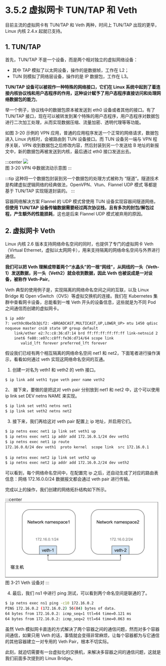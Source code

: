 # 3.5.2 虚拟网卡 TUN/TAP 和 Veth

目前主流的虚拟网卡有 TUN/TAP 和 Veth 两种，时间上 TUN/TAP 出现的更早，Linux 内核 2.4.x 起就已支持。

## 1. TUN/TAP

首先，TUN/TAP 不是一个设备，而是两个相对独立的虚拟网络设备：
- 其中 TAP 模拟了以太网设备，操作的是数据帧，工作在 L2；
- TUN 则模拟了网络层设备，操作的是 IP 数据包，工作在 L3。

**TUN/TAP 设备可以被视作一种特殊的网络接口，它们在 Linux 系统中起到了着连接内核协议栈和用户态程序的作用，这种设计赋予了用户态程序直接访问和处理网络数据包的能力**。

举一个例子，协议栈中的数据包原本被发送到 eth0 设备或者其他的接口。有了 TUN/TAP 接口，现在可以被转发到某个特殊的用户态程序，用户态程序对数据包进行二次加工处理，从而实现数据压缩、流量加密、透明代理等等功能。

如图 3-20 示例的 VPN 应用，普通的应用程序发送一个正常的网络请求，数据包进入 Linux 内核时，会被路由到 TUN 设备接口。而 TUN 设备另一端与 VPN 程序关联，VPN 收到数据包之后修改内容，然后封装到另一个发送给 B 地址的新报文中，新的数据包再被发送到内核，最后通过 eth0 接口发送出去。

:::center
  ![](../assets/tun.svg)<br/>
 图 3-20 VPN 中数据流动示意图
:::

:::tip <a/>
这种将一个数据包封装到另一个数据包的处理方式被称为 “隧道”。隧道技术是构建虚拟逻辑网络的经典做法，OpenVPN、Vtun、Flannel UDP 模式 等都是基于 TUN/TAP 实现隧道封装的。
:::

容器网络解决方案 Flannel 的 UDP 模式曾使用 TUN 设备实现容器间隧道网络，**但使用 TUN/TAP 设备传输数据需要经过两次协议栈，且有多次的封包/解包过程，产生额外的性能损耗**，这也是后来 Flannel UDP 模式被弃用的原因。

## 2. 虚拟网卡 Veth

Linux 内核 2.6 版本支持网络命名空间的同时，也提供了专门的虚拟网卡 Veth（Virtual Ethernet，虚拟以太网网卡），用来支持隔离的网络命名空间与外界进行通信。

**我们可以把 Veth 理解成带着两个“水晶头”的一根“网线”，从网线的一头（Veth-1）发送数据，另一头（Veth2）就会收到数据，因此 Veth 也被说成是一对设备，被称作 Veth-Pair**。

Veth 典型的使用例子是，实现隔离的网络命名空间之间的互联，以及 Linux Bridge 和 Open vSwitch（OVS）等虚拟交换机的连接。我们在 Kubernetes 集群中查看网卡设备，总能看到一堆 Veth 开头的设备信息，这些就是为不同 Pod 之间通信而创建的虚拟网卡。

```plain
$ ip addr
7: veth9c0be5b3@if2: <BROADCAST,MULTICAST,UP,LOWER_UP> mtu 1450 qdisc noqueue master cni0 state UP group default 
    link/ether e2:7c:c8:36:d7:14 brd ff:ff:ff:ff:ff:ff link-netnsid 2
    inet6 fe80::e07c:c8ff:fe36:d714/64 scope link 
       valid_lft forever preferred_lft forever
```

假设我们已经有两个相互隔离的网络命名空间 net1 和 net2，下面笔者进行操作演示，看看如何通过 veth 实现这网络命名空间的互通。

1. 创建一对名为 veth1 和 veth2 的 veth 接口。

```bash
$ ip link add veth1 type veth peer name veth2
```

2、 接下来，要做的是把这对 veth pair 分别放到 net1 和 net2 中，这个可以使用 ip link set DEV netns NAME 来实现。

```bash
$ ip link set veth1 netns net1
$ ip link set veth2 netns net2
```
3. 接下来，我们再给这对 veth pair 配置上 ip 地址，并启用它们。

```bash
$ ip netns exec net1 ip link set veth1 up
$ ip netns exec net1 ip addr add 172.16.0.1/24 dev veth1
$ ip netns exec net1 ip route
172.16.0.0/24 dev veth1  proto kernel  scope link  src 172.16.0.1

$ ip netns exec net2 ip link set veth2 up
$ ip netns exec net2 ip addr add 172.16.0.2/24 dev veth2
```

可以看到，每个网络命名空间中，在配置完 ip 之后，还自动生成了对应的路由表信息：网络 172.16.0.0/24 数据报文都会通过 veth pair 进行传输。

完成以上的操作，我们创建的网络拓扑结构如下所示。

:::center
  ![](../assets/veth.svg)<br/>
 图 3-21 Veth 设备对
:::

4. 最后，我们 ns1 中进行 ping 测试，可以看到两个命名空间是联通的了。

```bash
$ ip netns exec ns1 ping -c10 172.16.0.2
PING 172.16.0.2 (172.16.0.2) 56(84) bytes of data.
64 bytes from 172.16.0.2: icmp_seq=1 ttl=64 time=0.121 ms
64 bytes from 172.16.0.2: icmp_seq=2 ttl=64 time=0.063 ms
```

虽然 Veth 模拟网卡直连的方式解决了两个容器之间的通信问题，然而对多个容器间通信，如果只用 Veth 的话，事情就会变得非常麻烦，让每个容器都为与它通信的其他容器建立一对专用的 Veth Pair，根本不切实际。

此刻，就迫切需要有一台虚拟化的交换机，来解决多容器之间的通信问题，这就是我们前面多次提到的 Linux Bridge。

